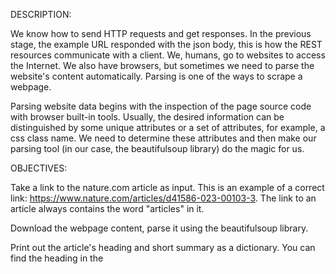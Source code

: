 DESCRIPTION:

We know how to send HTTP requests and get responses. In the previous stage, the example URL responded with the json body, this is how the REST resources communicate with a client. We, humans, go to websites to access the Internet. We also have browsers, but sometimes we need to parse the website's content automatically. Parsing is one of the ways to scrape a webpage.

Parsing website data begins with the inspection of the page source code with browser built-in tools. Usually, the desired information can be distinguished by some unique attributes or a set of attributes, for example, a css class name. We need to determine these attributes and then make our parsing tool (in our case, the beautifulsoup library) do the magic for us.

OBJECTIVES:

Take a link to the nature.com article as input. This is an example of a correct link: https://www.nature.com/articles/d41586-023-00103-3. The link to an article always contains the word "articles" in it.

Download the webpage content, parse it using the beautifulsoup library.

Print out the article's heading and short summary as a dictionary. You can find the heading in the <title> tag. The summary can be found in the <meta> tag with the {'name': 'description'} attribute.

If the link doesn't have an article or is not a nature.com resource, the program should respond with an error message Invalid page!.

EXAMPLE 1:

Input the URL:

> https://www.nature.com/articles/d41586-023-00103-3

{"title": "Green electronics rely on materials that grow on trees", "description": "Compounds derived from eucalyptus and other plants are formulated into an ink for printing electronic components."}

EXAMPLE 2:

Input the URL:

> https://www.imdb.com/name/nm0001191/

Invalid page!

EXAMPLE 3:

Input the URL:

> https://www.google.com/

Invalid page!
